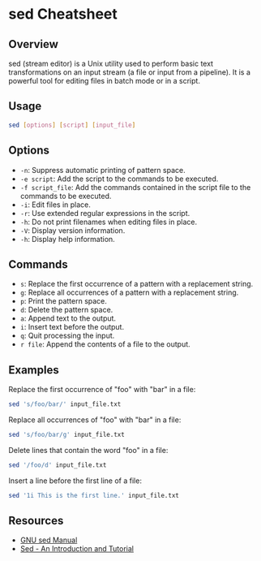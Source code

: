 # sed Cheatsheet

## Overview

sed (stream editor) is a Unix utility used to perform basic text transformations on an input stream (a file or input from a pipeline). It is a powerful tool for editing files in batch mode or in a script.

## Usage

```bash
sed [options] [script] [input_file]
```

## Options

- `-n`: Suppress automatic printing of pattern space.
- `-e script`: Add the script to the commands to be executed.
- `-f script_file`: Add the commands contained in the script file to the commands to be executed.
- `-i`: Edit files in place.
- `-r`: Use extended regular expressions in the script.
- `-h`: Do not print filenames when editing files in place.
- `-V`: Display version information.
- `-h`: Display help information.

## Commands

- `s`: Replace the first occurrence of a pattern with a replacement string.
- `g`: Replace all occurrences of a pattern with a replacement string.
- `p`: Print the pattern space.
- `d`: Delete the pattern space.
- `a`: Append text to the output.
- `i`: Insert text before the output.
- `q`: Quit processing the input.
- `r file`: Append the contents of a file to the output.

## Examples

Replace the first occurrence of "foo" with "bar" in a file:

```bash
sed 's/foo/bar/' input_file.txt
```

Replace all occurrences of "foo" with "bar" in a file:

```bash
sed 's/foo/bar/g' input_file.txt
```

Delete lines that contain the word "foo" in a file:

```bash
sed '/foo/d' input_file.txt
```

Insert a line before the first line of a file:

```bash
sed '1i This is the first line.' input_file.txt
```

## Resources

- [GNU sed Manual](https://www.gnu.org/software/sed/manual/sed.html)
- [Sed - An Introduction and Tutorial](http://www.grymoire.com/Unix/Sed.html)
